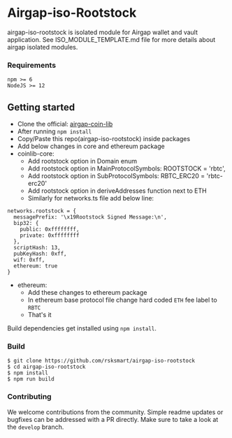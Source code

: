 # Airgap-iso-Rootstock

airgap-iso-rootstock is isolated module for Airgap wallet and vault application. See ISO_MODULE_TEMPLATE.md file for more details about airgap isolated modules.

### Requirements

```
npm >= 6
NodeJS >= 12
```

## Getting started
- Clone the official: [airgap-coin-lib](https://github.com/airgap-it/airgap-coin-lib)
- After running `npm install` 
- Copy/Paste this repo(airgap-iso-rootstock) inside packages
- Add below changes in core and ethereum package
- coinlib-core:
  - Add rootstock option in Domain enum 
  - Add rootstock option in MainProtocolSymbols: ROOTSTOCK = 'rbtc',
  - Add rootstock option in SubProtocolSymbols:  RBTC_ERC20 = 'rbtc-erc20'
  - Add rootstock option in deriveAddresses function next to ETH
  - Similarly for networks.ts file add below line:
```
networks.rootstock = {
  messagePrefix: '\x19Rootstock Signed Message:\n',
  bip32: {
    public: 0xffffffff,
    private: 0xffffffff
  },
  scriptHash: 13,
  pubKeyHash: 0xff,
  wif: 0xff,
  ethereum: true
}
```

- ethereum:
  - Add these changes to ethereum package
  - In ethereum base protocol file change hard coded `ETH` fee label to `RBTC`
  - That's it

Build dependencies get installed using `npm install`.

### Build

```
$ git clone https://github.com/rsksmart/airgap-iso-rootstock
$ cd airgap-iso-rootstock
$ npm install
$ npm run build
```

### Contributing

We welcome contributions from the community. Simple readme updates or bugfixes can be addressed with a PR directly.
Make sure to take a look at the `develop` branch.
